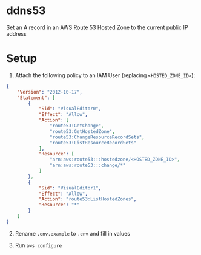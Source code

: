 # ddns53

Set an A record in an AWS Route 53 Hosted Zone to the current public IP address

# Setup

1. Attach the following policy to an IAM User (replacing `<HOSTED_ZONE_ID>`):

```JSON
{
    "Version": "2012-10-17",
    "Statement": [
        {
            "Sid": "VisualEditor0",
            "Effect": "Allow",
            "Action": [
                "route53:GetChange",
                "route53:GetHostedZone",
                "route53:ChangeResourceRecordSets",
                "route53:ListResourceRecordSets"
            ],
            "Resource": [
                "arn:aws:route53:::hostedzone/<HOSTED_ZONE_ID>",
                "arn:aws:route53:::change/*"
            ]
        },
        {
            "Sid": "VisualEditor1",
            "Effect": "Allow",
            "Action": "route53:ListHostedZones",
            "Resource": "*"
        }
    ]
}
```

2. Rename `.env.example` to `.env` and fill in values

3. Run `aws configure`
